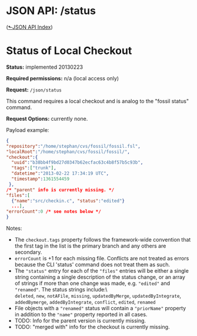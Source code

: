 # JSON API: /status
([&#x2b11;JSON API Index](index.md))

# Status of Local Checkout

**Status:** implemented 20130223

**Required permissions:** n/a (local access only)

**Request:** `/json/status`

This command requires a local checkout and is analog to the "fossil
status" command.

**Request Options:** currently none.

Payload example:

```json
{
"repository":"/home/stephan/cvs/fossil/fossil.fsl",
"localRoot":"/home/stephan/cvs/fossil/fossil/",
"checkout":{
  "uuid":"b38bb4f9bd27d0347b62ecfac63c4b8f57b5c93b",
  "tags":["trunk"],
  "datetime":"2013-02-22 17:34:19 UTC",
  "timestamp":1361554459
 },
/* "parent" info is currently missing. */
"files":[
  {"name":"src/checkin.c", "status":"edited"}
  ...],
"errorCount":0 /* see notes below */
}
```

Notes:

-   The `checkout.tags` property follows the framework-wide convention
    that the first tag in the list is the primary branch and any others
    are secondary.
-   `errorCount` is +1 for each missing file. Conflicts are not treated as
    errors because the CLI 'status' command does not treat them as such.
-   The `"status"` entry for each of the `"files"` entries will be either a
    single string containing a single description of the status change, or
    an array of strings if more than one change was made, e.g. `"edited"`
    and `"renamed"`. The status strings include:\  
    `deleted`, `new`, `notAFile`, `missing`, `updatedByMerge`,
    `updatedByIntegrate`, `addedBymerge`, `addedByIntegrate`,
    `conflict`, `edited`, `renamed`
-   File objects with a `"renamed"` status will contain a `"priorName"`
    property in addition to the `"name"` property reported in all cases.
-   TODO: Info for the parent version is currently missing.
-   TODO: "merged with" info for the checkout is currently missing.
